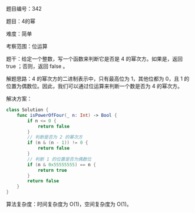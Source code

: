 题目编号：342

题目：4的幂

难度：简单

考察范围：位运算

题干：给定一个整数，写一个函数来判断它是否是 4 的幂次方。如果是，返回 true ；否则，返回 false 。

解题思路：4 的幂次方的二进制表示中，只有最高位为 1，其他位都为 0，且 1 的位置为偶数位。因此，我们可以通过位运算来判断一个数是否为 4 的幂次方。

解决方案：

```swift
class Solution {
    func isPowerOfFour(_ n: Int) -> Bool {
        if n <= 0 {
            return false
        }
        // 判断是否为 2 的幂次方
        if (n & (n - 1)) != 0 {
            return false
        }
        // 判断 1 的位置是否为偶数位
        if (n & 0x55555555) == n {
            return true
        }
        return false
    }
}
```

算法复杂度：时间复杂度为 O(1)，空间复杂度为 O(1)。
